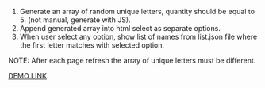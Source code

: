 1. Generate an array of random unique letters, quantity should be equal to 5. (not manual, generate with JS).
2. Append generated array into html select as separate options.
3. When user select any option, show list of names from list.json file where the first letter matches with selected option.

NOTE: After each page refresh the array of unique letters must be different.

[DEMO LINK](https://anastasiiaaliinyk.github.io/Js_task/)

